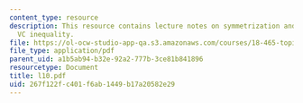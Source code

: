 ```yaml
---
content_type: resource
description: This resource contains lecture notes on symmetrization and pessimistic
  VC inequality.
file: https://ol-ocw-studio-app-qa.s3.amazonaws.com/courses/18-465-topics-in-statistics-statistical-learning-theory-spring-2007/267f122fc401f6ab1449b17a20582e29_l10.pdf
file_type: application/pdf
parent_uid: a1b5ab94-b32e-92a2-777b-3ce81b841896
resourcetype: Document
title: l10.pdf
uid: 267f122f-c401-f6ab-1449-b17a20582e29
---
```

